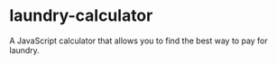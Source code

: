 # laundry-calculator
A JavaScript calculator that allows you to find the best way to pay for laundry.
